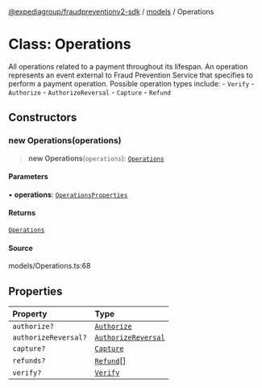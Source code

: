 [@expediagroup/fraudpreventionv2-sdk](../../index.md) / [models](../index.md) / Operations

# Class: Operations

All operations related to a payment throughout its lifespan. An operation represents an event external to Fraud Prevention Service that specifies to perform a payment operation. Possible operation types include:  - `Verify`  - `Authorize`  - `AuthorizeReversal`  - `Capture`  - `Refund`

## Constructors

### new Operations(operations)

> **new Operations**(`operations`): [`Operations`](Operations.md)

#### Parameters

• **operations**: [`OperationsProperties`](../interfaces/OperationsProperties.md)

#### Returns

[`Operations`](Operations.md)

#### Source

models/Operations.ts:68

## Properties

| Property | Type |
| :------ | :------ |
| `authorize?` | [`Authorize`](Authorize.md) |
| `authorizeReversal?` | [`AuthorizeReversal`](AuthorizeReversal.md) |
| `capture?` | [`Capture`](Capture.md) |
| `refunds?` | [`Refund`](Refund.md)[] |
| `verify?` | [`Verify`](Verify.md) |
